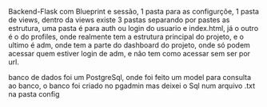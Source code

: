 Backend-Flask com Blueprint e sessão, 1 pasta para as configurçõe, 1 pasta de views, dentro da views existe 3 pastas separando por pastes as estrutura, uma pasta é para auth ou login 
do usuario e index.html, já o outro é o do profiles, onde realmente tem a estrutura principal do projeto, e o ultimo é adm, onde tem a parte do dashboard do projeto, onde só podem acessar
quem estiver login de adm, e não tem como acessar sem ser por url.

banco de dados foi um PostgreSql, onde foi feito um model para consulta ao banco, o banco foi criado no pgadmin mas deixei o Sql num arquivo .txt na pasta config
